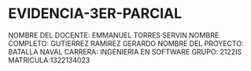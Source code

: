 # EVIDENCIA-3ER-PARCIAL

NOMBRE DEL DOCENTE: EMMANUEL TORRES SERVIN
NOMBRE COMPLETO: GUTIERREZ RAMIREZ GERARDO
NOMBRE DEL PROYECTO: BATALLA NAVAL
CARRERA: INGENIERIA EN SOFTWARE
GRUPO: 2122IS
MATRICULA:1322134023
